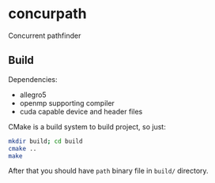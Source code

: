concurpath
==========

Concurrent pathfinder

Build
-----

Dependencies:

- allegro5
- openmp supporting compiler
- cuda capable device and header files

CMake is a build system to build project, so just:

```sh
mkdir build; cd build
cmake ..
make
```

After that you should have `path` binary file in `build/` directory.
